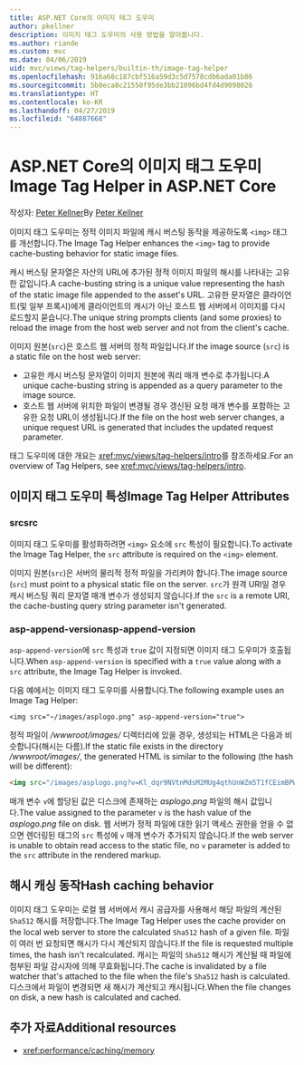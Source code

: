 ```yaml
---
title: ASP.NET Core의 이미지 태그 도우미
author: pkellner
description: 이미지 태그 도우미의 사용 방법을 알아봅니다.
ms.author: riande
ms.custom: mvc
ms.date: 04/06/2019
uid: mvc/views/tag-helpers/builtin-th/image-tag-helper
ms.openlocfilehash: 916a68c187cbf516a59d3c5d7578cdb6ada01b86
ms.sourcegitcommit: 5b0eca8c21550f95de3bb21096bd4fd4d9098026
ms.translationtype: HT
ms.contentlocale: ko-KR
ms.lasthandoff: 04/27/2019
ms.locfileid: "64887668"
---
```

# <a name="image-tag-helper-in-aspnet-core"></a><span data-ttu-id="1665b-103">ASP.NET Core의 이미지 태그 도우미</span><span class="sxs-lookup"><span data-stu-id="1665b-103">Image Tag Helper in ASP.NET Core</span></span>

<span data-ttu-id="1665b-104">작성자: [Peter Kellner](http://peterkellner.net)</span><span class="sxs-lookup"><span data-stu-id="1665b-104">By [Peter Kellner](http://peterkellner.net)</span></span>

<span data-ttu-id="1665b-105">이미지 태그 도우미는 정적 이미지 파일에 캐시 버스팅 동작을 제공하도록 `<img>` 태그를 개선합니다.</span><span class="sxs-lookup"><span data-stu-id="1665b-105">The Image Tag Helper enhances the `<img>` tag to provide cache-busting behavior for static image files.</span></span>

<span data-ttu-id="1665b-106">캐시 버스팅 문자열은 자산의 URL에 추가된 정적 이미지 파일의 해시를 나타내는 고유한 값입니다.</span><span class="sxs-lookup"><span data-stu-id="1665b-106">A cache-busting string is a unique value representing the hash of the static image file appended to the asset's URL.</span></span> <span data-ttu-id="1665b-107">고유한 문자열은 클라이언트(및 일부 프록시)에게 클라이언트의 캐시가 아닌 호스트 웹 서버에서 이미지를 다시 로드할지 묻습니다.</span><span class="sxs-lookup"><span data-stu-id="1665b-107">The unique string prompts clients (and some proxies) to reload the image from the host web server and not from the client's cache.</span></span>

<span data-ttu-id="1665b-108">이미지 원본(`src`)은 호스트 웹 서버의 정적 파일입니다.</span><span class="sxs-lookup"><span data-stu-id="1665b-108">If the image source (`src`) is a static file on the host web server:</span></span>

* <span data-ttu-id="1665b-109">고유한 캐시 버스팅 문자열이 이미지 원본에 쿼리 매개 변수로 추가됩니다.</span><span class="sxs-lookup"><span data-stu-id="1665b-109">A unique cache-busting string is appended as a query parameter to the image source.</span></span>
* <span data-ttu-id="1665b-110">호스트 웹 서버에 위치한 파일이 변경될 경우 갱신된 요청 매개 변수를 포함하는 고유한 요청 URL이 생성됩니다.</span><span class="sxs-lookup"><span data-stu-id="1665b-110">If the file on the host web server changes, a unique request URL is generated that includes the updated request parameter.</span></span>

<span data-ttu-id="1665b-111">태그 도우미에 대한 개요는 <xref:mvc/views/tag-helpers/intro>를 참조하세요.</span><span class="sxs-lookup"><span data-stu-id="1665b-111">For an overview of Tag Helpers, see <xref:mvc/views/tag-helpers/intro>.</span></span>

## <a name="image-tag-helper-attributes"></a><span data-ttu-id="1665b-112">이미지 태그 도우미 특성</span><span class="sxs-lookup"><span data-stu-id="1665b-112">Image Tag Helper Attributes</span></span>

### <a name="src"></a><span data-ttu-id="1665b-113">src</span><span class="sxs-lookup"><span data-stu-id="1665b-113">src</span></span>

<span data-ttu-id="1665b-114">이미지 태그 도우미를 활성화하려면 `<img>` 요소에 `src` 특성이 필요합니다.</span><span class="sxs-lookup"><span data-stu-id="1665b-114">To activate the Image Tag Helper, the `src` attribute is required on the `<img>` element.</span></span>

<span data-ttu-id="1665b-115">이미지 원본(`src`)은 서버의 물리적 정적 파일을 가리켜야 합니다.</span><span class="sxs-lookup"><span data-stu-id="1665b-115">The image source (`src`) must point to a physical static file on the server.</span></span> <span data-ttu-id="1665b-116">`src`가 원격 URI일 경우 캐시 버스팅 쿼리 문자열 매개 변수가 생성되지 않습니다.</span><span class="sxs-lookup"><span data-stu-id="1665b-116">If the `src` is a remote URI, the cache-busting query string parameter isn't generated.</span></span>

### <a name="asp-append-version"></a><span data-ttu-id="1665b-117">asp-append-version</span><span class="sxs-lookup"><span data-stu-id="1665b-117">asp-append-version</span></span>

<span data-ttu-id="1665b-118">`asp-append-version`에 `src` 특성과 `true` 값이 지정되면 이미지 태그 도우미가 호출됩니다.</span><span class="sxs-lookup"><span data-stu-id="1665b-118">When `asp-append-version` is specified with a `true` value along with a `src` attribute, the Image Tag Helper is invoked.</span></span>

<span data-ttu-id="1665b-119">다음 예에서는 이미지 태그 도우미를 사용합니다.</span><span class="sxs-lookup"><span data-stu-id="1665b-119">The following example uses an Image Tag Helper:</span></span>

```cshtml
<img src="~/images/asplogo.png" asp-append-version="true">
```

<span data-ttu-id="1665b-120">정적 파일이 */wwwroot/images/* 디렉터리에 있을 경우, 생성되는 HTML은 다음과 비슷합니다(해시는 다름).</span><span class="sxs-lookup"><span data-stu-id="1665b-120">If the static file exists in the directory */wwwroot/images/*, the generated HTML is similar to the following (the hash will be different):</span></span>

```html
<img src="/images/asplogo.png?v=Kl_dqr9NVtnMdsM2MUg4qthUnWZm5T1fCEimBPWDNgM">
```

<span data-ttu-id="1665b-121">매개 변수 `v`에 할당된 값은 디스크에 존재하는 *asplogo.png* 파일의 해시 값입니다.</span><span class="sxs-lookup"><span data-stu-id="1665b-121">The value assigned to the parameter `v` is the hash value of the *asplogo.png* file on disk.</span></span> <span data-ttu-id="1665b-122">웹 서버가 정적 파일에 대한 읽기 액세스 권한을 얻을 수 없으면 렌더링된 태그의 `src` 특성에 `v` 매개 변수가 추가되지 않습니다.</span><span class="sxs-lookup"><span data-stu-id="1665b-122">If the web server is unable to obtain read access to the static file, no `v` parameter is added to the `src` attribute in the rendered markup.</span></span>

## <a name="hash-caching-behavior"></a><span data-ttu-id="1665b-123">해시 캐싱 동작</span><span class="sxs-lookup"><span data-stu-id="1665b-123">Hash caching behavior</span></span>

<span data-ttu-id="1665b-124">이미지 태그 도우미는 로컬 웹 서버에서 캐시 공급자를 사용해서 해당 파일의 계산된 `Sha512` 해시를 저장합니다.</span><span class="sxs-lookup"><span data-stu-id="1665b-124">The Image Tag Helper uses the cache provider on the local web server to store the calculated `Sha512` hash of a given file.</span></span> <span data-ttu-id="1665b-125">파일이 여러 번 요청되면 해시가 다시 계산되지 않습니다.</span><span class="sxs-lookup"><span data-stu-id="1665b-125">If the file is requested multiple times, the hash isn't recalculated.</span></span> <span data-ttu-id="1665b-126">캐시는 파일의 `Sha512` 해시가 계산될 때 파일에 첨부된 파일 감시자에 의해 무효화됩니다.</span><span class="sxs-lookup"><span data-stu-id="1665b-126">The cache is invalidated by a file watcher that's attached to the file when the file's `Sha512` hash is calculated.</span></span> <span data-ttu-id="1665b-127">디스크에서 파일이 변경되면 새 해시가 계산되고 캐시됩니다.</span><span class="sxs-lookup"><span data-stu-id="1665b-127">When the file changes on disk, a new hash is calculated and cached.</span></span>

## <a name="additional-resources"></a><span data-ttu-id="1665b-128">추가 자료</span><span class="sxs-lookup"><span data-stu-id="1665b-128">Additional resources</span></span>

* <xref:performance/caching/memory>
